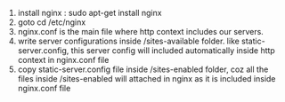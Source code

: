 1) install nginx : sudo apt-get install nginx
2) goto cd /etc/nginx
3) nginx.conf is the main file where http context includes our servers.
4) write server configurations inside /sites-available folder. like static-server.config, this server config will included automatically inside http context in nginx.conf file
5) copy static-server.config file inside /sites-enabled folder, coz all the files inside /sites-enabled will attached in nginx as it is included inside nginx.conf file

